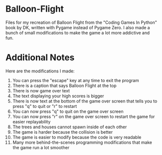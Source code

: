 # Balloon-Flight
Files for my recreation of Balloon Flight from the "Coding Games In Python" book by DK, written with Pygame instead of Pygame Zero. I also made a bunch of small modifications to make the game a lot more addictive and fun.

# Additional Notes
Here are the modifications I made:
1. You can press the "escape" key at any time to exit the program
2. There is a caption that says Balloon Flight at the top
3. There is now game over text
4. The text displaying your high scores is bigger
5. There is now text at the bottom of the game over screen that tells you to press "q" to quit or "r" to restart
6. You can now press "q" to quit on the game over screen
7. You can now press "r" on the game over screen to restart the game for easier replayability
8. The trees and houses cannot spawn inside of each other
9. The game is harder because the collision is better
10. The game is easier to modify because the code is very readable
11. Many more behind-the-scenes programming modifications that make the game run a lot smoother
